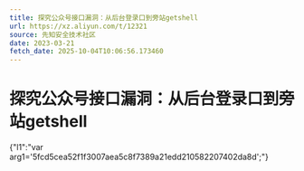 ```yaml
---
title: 探究公众号接口漏洞：从后台登录口到旁站getshell
url: https://xz.aliyun.com/t/12321
source: 先知安全技术社区
date: 2023-03-21
fetch_date: 2025-10-04T10:06:56.173460
---
```


# 探究公众号接口漏洞：从后台登录口到旁站getshell

{"l1":"var arg1='5fcd5cea52f1f3007aea5c8f7389a21edd210582207402da8d';"}